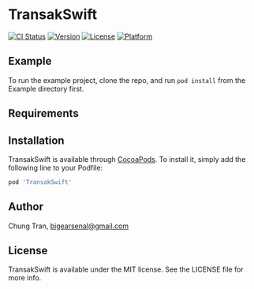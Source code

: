 # TransakSwift

[![CI Status](https://img.shields.io/travis/p2p-org/TransakSwift.svg?style=flat)](https://travis-ci.org/p2p-org/TransakSwift)
[![Version](https://img.shields.io/cocoapods/v/TransakSwift.svg?style=flat)](https://cocoapods.org/pods/TransakSwift)
[![License](https://img.shields.io/cocoapods/l/TransakSwift.svg?style=flat)](https://cocoapods.org/pods/TransakSwift)
[![Platform](https://img.shields.io/cocoapods/p/TransakSwift.svg?style=flat)](https://cocoapods.org/pods/TransakSwift)

## Example

To run the example project, clone the repo, and run `pod install` from the Example directory first.

## Requirements

## Installation

TransakSwift is available through [CocoaPods](https://cocoapods.org). To install
it, simply add the following line to your Podfile:

```ruby
pod 'TransakSwift'
```

## Author

Chung Tran, bigearsenal@gmail.com

## License

TransakSwift is available under the MIT license. See the LICENSE file for more info.
